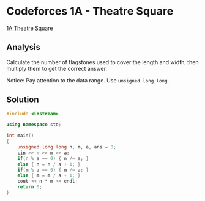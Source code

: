 # Codeforces 1A - Theatre Square


[1A Theatre Square](https://codeforces.com/contest/1/problem/A)

## Analysis

Calculate the number of flagstones used to cover the length and width, then multiply them to get the correct answer.

Notice: Pay attention to the data range. Use `unsigned long long`.

## Solution

```cpp
#include <iostream>

using namespace std;

int main()
{
    unsigned long long n, m, a, ans = 0;
    cin >> n >> m >> a;
    if(n % a == 0) { n /= a; }
    else { n = n / a + 1; }
    if(m % a == 0) { m /= a; }
    else { m = m / a + 1; } 
    cout << n * m << endl; 
    return 0; 
} 
```
